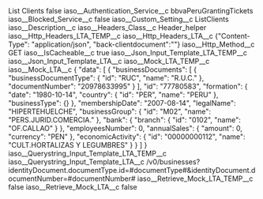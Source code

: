 <?xml version="1.0" encoding="UTF-8"?>
<CustomMetadata xmlns="http://soap.sforce.com/2006/04/metadata" xmlns:xsi="http://www.w3.org/2001/XMLSchema-instance" xmlns:xsd="http://www.w3.org/2001/XMLSchema">
    <label>List Clients</label>
    <protected>false</protected>
    <values>
        <field>iaso__Authentication_Service__c</field>
        <value xsi:type="xsd:string">bbvaPeruGrantingTickets</value>
    </values>
    <values>
        <field>iaso__Blocked_Service__c</field>
        <value xsi:type="xsd:boolean">false</value>
    </values>
    <values>
        <field>iaso__Custom_Setting__c</field>
        <value xsi:type="xsd:string">ListClients</value>
    </values>
    <values>
        <field>iaso__Description__c</field>
        <value xsi:nil="true"/>
    </values>
    <values>
        <field>iaso__Headers_Class__c</field>
        <value xsi:type="xsd:string">Header_helper</value>
    </values>
    <values>
        <field>iaso__Http_Headers_LTA_TEMP__c</field>
        <value xsi:nil="true"/>
    </values>
    <values>
        <field>iaso__Http_Headers_LTA__c</field>
        <value xsi:type="xsd:string">{&quot;Content-Type&quot;: &quot;application/json&quot;, &quot;back-clientdocument&quot;:&quot;&quot;}</value>
    </values>
    <values>
        <field>iaso__Http_Method__c</field>
        <value xsi:type="xsd:string">GET</value>
    </values>
    <values>
        <field>iaso__IsCacheable__c</field>
        <value xsi:type="xsd:boolean">true</value>
    </values>
    <values>
        <field>iaso__Json_Input_Template_LTA_TEMP__c</field>
        <value xsi:nil="true"/>
    </values>
    <values>
        <field>iaso__Json_Input_Template_LTA__c</field>
        <value xsi:nil="true"/>
    </values>
    <values>
        <field>iaso__Mock_LTA_TEMP__c</field>
        <value xsi:nil="true"/>
    </values>
    <values>
        <field>iaso__Mock_LTA__c</field>
        <value xsi:type="xsd:string">{
    &quot;data&quot;: [
        {
            &quot;businessDocuments&quot;: [
                {
                    &quot;businessDocumentType&quot;: {
                        &quot;id&quot;: &quot;RUC&quot;,
                        &quot;name&quot;: &quot;R.U.C.&quot;
                    },
                    &quot;documentNumber&quot;: &quot;20978633995&quot;
                }
            ],
            &quot;id&quot;: &quot;77780583&quot;,
            &quot;formation&quot;: {
                &quot;date&quot;: &quot;1980-10-14&quot;,
                &quot;country&quot;: {
                    &quot;id&quot;: &quot;PER&quot;,
                    &quot;name&quot;: &quot;PERU&quot;
                },
                &quot;businessType&quot;: {}
            },
            &quot;membershipDate&quot;: &quot;2007-08-14&quot;,
            &quot;legalName&quot;: &quot;HIPERTEHUELCHE&quot;,
            &quot;businessGroup&quot;: {
                &quot;id&quot;: &quot;M02&quot;,
                &quot;name&quot;: &quot;PERS.JURID.COMERCIA.&quot;
            },
            &quot;bank&quot;: {
                &quot;branch&quot;: {
                    &quot;id&quot;: &quot;0102&quot;,
                    &quot;name&quot;: &quot;OF.CALLAO&quot;
                }
            },
            &quot;employeesNumber&quot;: 0,
            &quot;annualSales&quot;: {
                &quot;amount&quot;: 0,
                &quot;currency&quot;: &quot;PEN&quot;
            },
            &quot;economicActivity&quot;: {
                &quot;id&quot;: &quot;00000000112&quot;,
                &quot;name&quot;: &quot;CULT.HORTALIZAS Y LEGUMBRES&quot;
            }
        }
    ]
}</value>
    </values>
    <values>
        <field>iaso__Querystring_Input_Template_LTA_TEMP__c</field>
        <value xsi:nil="true"/>
    </values>
    <values>
        <field>iaso__Querystring_Input_Template_LTA__c</field>
        <value xsi:type="xsd:string">/v0/businesses?identityDocument.documentType.id=#documentType#&amp;identityDocument.documentNumber=#documentNumber#</value>
    </values>
    <values>
        <field>iaso__Retrieve_Mock_LTA_TEMP__c</field>
        <value xsi:type="xsd:boolean">false</value>
    </values>
    <values>
        <field>iaso__Retrieve_Mock_LTA__c</field>
        <value xsi:type="xsd:boolean">false</value>
    </values>
</CustomMetadata>
